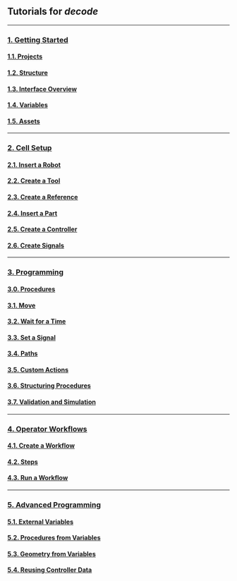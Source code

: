 ## Tutorials for _decode_ 
---

### [1. Getting Started](decode/1-Getting-Started/Contents.md#1-getting-started)

#### [1.1. Projects](decode/1-Getting-Started/Contents.md#11-projects)

#### [1.2. Structure](decode/1-Getting-Started/Contents.md#12-structure)

#### [1.3. Interface Overview](decode/1-Getting-Started/Contents.md#13-interface-overview)

#### [1.4. Variables](decode/1-Getting-Started/Contents.md#14-variables)

#### [1.5. Assets](decode/1-Getting-Started/Contents.md#15-assets)

---

### [2. Cell Setup](decode/2-Cell/Contents.md#2-cell-setup)

#### [2.1. Insert a Robot](decode/2-Cell/Contents.md#21-insert-a-robot)

#### [2.2. Create a Tool](decode/2-Cell/Contents.md#22-create-a-tool)

#### [2.3. Create a Reference](decode/2-Cell/Contents.md#23-create-a-reference)

#### [2.4. Insert a Part](decode/2-Cell/Contents.md#24-insert-a-part)

#### [2.5. Create a Controller](decode/2-Cell/Contents.md#25-create-a-controller)

#### [2.6. Create Signals](decode/2-Cell/Contents.md#26-create-signals)

---

### [3. Programming](decode/3-Programming/Contents.md#3-programming)

#### [3.0. Procedures](decode/3-Programming/Contents.md#30-procedures)

#### [3.1. Move](decode/3-Programming/Contents.md#31-move)

#### [3.2. Wait for a Time](decode/3-Programming/Contents.md#32-wait-for-a-time)

#### [3.3. Set a Signal](decode/3-Programming/Contents.md#33-set-a-signal)

#### [3.4. Paths](decode/3-Programming/Contents.md#34-paths)

#### [3.5. Custom Actions](decode/3-Programming/Contents.md#35-custom-actions)

#### [3.6. Structuring Procedures](decode/3-Programming/Contents.md#36-structuring-procedures)

#### [3.7. Validation and Simulation](decode/3-Programming/Contents.md#37-validation-and-simulation)

---

### [4. Operator Workflows](decode/4-Workflows/Contents.md#4-operator-workflows)

#### [4.1. Create a Workflow](decode/4-Workflows/Contents.md#41-create-a-workflow)

#### [4.2. Steps](decode/4-Workflows/Contents.md#42-steps)

#### [4.3. Run a Workflow](decode/4-Workflows/Contents.md#43-run-a-workflow)

---

### [5. Advanced Programming](decode/5-Advanced-Programming/Contents.md#5-advanced-programming)

#### [5.1. External Variables](decode/5-Advanced-Programming/Contents.md#51-external-variables)

#### [5.2. Procedures from Variables](decode/5-Advanced-Programming/Contents.md#52-procedures-from-variables)

#### [5.3. Geometry from Variables](decode/5-Advanced-Programming/Contents.md#53-geometry-from-variables)

#### [5.4. Reusing Controller Data](decode/5-Advanced-Programming/Contents.md#54-resuing-controller-data)